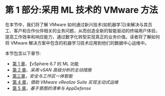 

# 第 1 部分:采用 ML 技术的 VMware 方法

在本节中，我们将了解 VMware 如何通过新兴技术(如机器学习)来解决与其员工、客户和合作伙伴相关的业务问题，从而创造全新的智能驱动的终端用户体验，提高工作效率和响应能力，通过数字化转型实现真正的业务价值。读者将了解如何将 VMware 解决方案中包含的机器学习技术应用到他们的数据中心运维中。

本节包含以下章节:

*   [第 1 章](30c0d68f-6ece-4c7b-86d1-a7a46183306e.xhtml)、【vSphere 6.7 的 ML 功能
*   [第 2 章](f5c800b5-4161-421f-9819-b7eadecca532.xhtml)、*采用 vSAN 高级分析的主动措施*
*   [第三章](6e95024c-c15b-43b6-80e8-7975b6bde0af.xhtml)，*安全与工作区一体智能*
*   [第 4 章](23b8d49b-ba6e-4824-97dc-6fb8bff5e498.xhtml)，*借助 VMware vRealize Suite 实现主动式运维*
*   [第 5 章](fec95bb1-c90e-460d-b5f9-423d9bb7a3f5.xhtml)，*基于意图的清单与 AppDefense*
